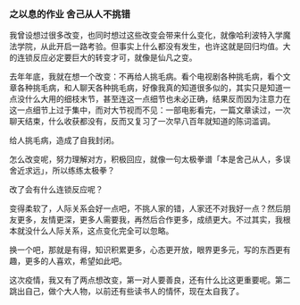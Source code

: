 ### 之以息的作业 舍己从人不挑错

我曾设想过很多改变，也同时想过这些改变会带来什么变化，就像哈利波特入学魔法学院，从此开启一路考验。但事实上什么都没有发生，也许这就是回归均值。大的连锁反应必定要巨大的转变才可，就像是仙凡之变。

去年年底，我就在想一个改变：不再给人挑毛病。看个电视剧各种挑毛病，看个文章各种挑毛病，和人聊天各种挑毛病，好像我真的知道很多似的，其实只是知道一点没什么大用的细枝末节，甚至连这一点细节也未必正确，结果反而因为注意力在这一点细节上过于集中，而对大节视而不见：一部电影看完，一篇文章读过，一次聊天结束，什么收获都没有，反而又复习了一次早八百年就知道的陈词滥调。



给人挑毛病，造成了自我封闭。

怎么改变呢，努力理解对方，积极回应，就像一句太极拳谱「本是舍己从人，多误舍近求远」，所以练练太极拳？

改了会有什么连锁反应呢？

变得柔软了，人际关系会好一点吧，不挑人家的错，人家还不对我好一点？然后朋友更多，友情更深，更多人需要我，再然后合作更多，成绩更大。不过其实，我根本就没什么人际关系，这点变化完全可以忽略。

换一个吧，那就是有得，知识积累更多，心态更开放，眼界更多元，写的东西更有趣，更多的人喜欢，希望如此吧。

这次疫情，我又有了两点想改变，第一对人要善良，还有什么比这更重要呢。第二跳出自己，做个大人物，以前还有些读书人的情怀，现在太自我了。
